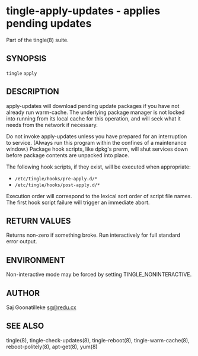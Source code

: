tingle-apply-updates - applies pending updates
==============================================

Part of the tingle(8) suite.

## SYNOPSIS

`tingle` `apply`

## DESCRIPTION

apply-updates will download pending update packages if you have not 
already run warm-cache.  The underlying package manager is not locked 
into running from its local cache for this operation, and will seek what 
it needs from the network if necessary.

Do not invoke apply-updates unless you have prepared for an 
interruption to service.  (Always run this program within the 
confines of a maintenance window.)  Package hook scripts, like 
dpkg's prerm, will shut services down before package contents are 
unpacked into place.

The following hook scripts, if they exist, will be executed when 
appropriate:

- `/etc/tingle/hooks/pre-apply.d/*`
- `/etc/tingle/hooks/post-apply.d/*`

Execution order will correspond to the lexical sort order of script file 
names.  The first hook script failure will trigger an immediate abort.

## RETURN VALUES

Returns non-zero if something broke.  Run interactively for full 
standard error output.

## ENVIRONMENT

Non-interactive mode may be forced by setting TINGLE_NONINTERACTIVE.

## AUTHOR

Saj Goonatilleke <sg@redu.cx>

## SEE ALSO

tingle(8), tingle-check-updates(8), tingle-reboot(8), 
tingle-warm-cache(8), reboot-politely(8), apt-get(8), yum(8)
